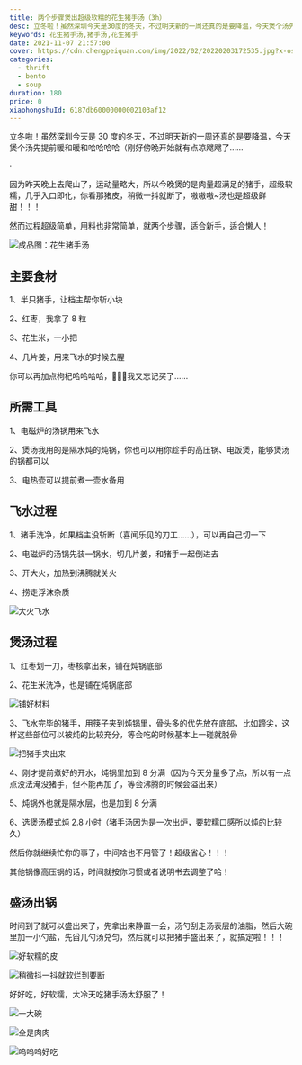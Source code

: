 ```yaml
---
title: 两个步骤煲出超级软糯的花生猪手汤（3h）
desc: 立冬啦！虽然深圳今天是30度的冬天，不过明天新的一周还真的是要降温，今天煲个汤先提前暖和暖和哈哈哈哈（刚好傍晚开始就有点凉飕飕了…因为昨天晚上去爬山了，运动量略大，所以今晚煲的是肉量超满足的猪手，超级软糯，几乎入口即化，你看那猪皮，稍微一抖就断了，嗷嗷嗷~汤也是超级鲜甜！！！
keywords: 花生猪手汤,猪手汤,花生猪手
date: 2021-11-07 21:57:00
cover: https://cdn.chengpeiquan.com/img/2022/02/20220203172535.jpg?x-oss-process=image/interlace,1
categories:
  - thrift
  - bento
  - soup
duration: 180
price: 0
xiaohongshuId: 6187db60000000002103af12
---
```


立冬啦！虽然深圳今天是 30 度的冬天，不过明天新的一周还真的是要降温，今天煲个汤先提前暖和暖和哈哈哈哈（刚好傍晚开始就有点凉飕飕了……

·

因为昨天晚上去爬山了，运动量略大，所以今晚煲的是肉量超满足的猪手，超级软糯，几乎入口即化，你看那猪皮，稍微一抖就断了，嗷嗷嗷~汤也是超级鲜甜！！！

然而过程超级简单，用料也非常简单，就两个步骤，适合新手，适合懒人！

![成品图：花生猪手汤](https://cdn.chengpeiquan.com/img/2022/02/20220203172714.jpg?x-oss-process=image/interlace,1)

## 主要食材

1、半只猪手，让档主帮你斩小块

2、红枣，我拿了 8 粒

3、花生米，一小把

4、几片姜，用来飞水的时候去腥

你可以再加点枸杞哈哈哈哈，🤣🤣🤣我又忘记买了……

## 所需工具

1、电磁炉的汤锅用来飞水

2、煲汤我用的是隔水炖的炖锅，你也可以用你趁手的高压锅、电饭煲，能够煲汤的锅都可以

3、电热壶可以提前煮一壶水备用

## 飞水过程

1、猪手洗净，如果档主没斩断（喜闻乐见的刀工……），可以再自己切一下

2、电磁炉的汤锅先装一锅水，切几片姜，和猪手一起倒进去

3、开大火，加热到沸腾就关火

4、捞走浮沫杂质

![大火飞水](https://cdn.chengpeiquan.com/img/2022/02/20220203172711.jpg?x-oss-process=image/interlace,1)

## 煲汤过程

1、红枣划一刀，枣核拿出来，铺在炖锅底部

2、花生米洗净，也是铺在炖锅底部

![铺好材料](https://cdn.chengpeiquan.com/img/2022/02/20220203172712.jpg?x-oss-process=image/interlace,1)

3、飞水完毕的猪手，用筷子夹到炖锅里，骨头多的优先放在底部，比如蹄尖，这样这些部位可以被炖的比较充分，等会吃的时候基本上一碰就脱骨

![把猪手夹出来](https://cdn.chengpeiquan.com/img/2022/02/20220203172713.jpg?x-oss-process=image/interlace,1)

4、刚才提前煮好的开水，炖锅里加到 8 分满（因为今天分量多了点，所以有一点点没法淹没猪手，但不能再加了，等会沸腾的时候会溢出来）

5、炖锅外也就是隔水层，也是加到 8 分满

6、选煲汤模式炖 2.8 小时（猪手汤因为是一次出炉，要软糯口感所以炖的比较久）

然后你就继续忙你的事了，中间啥也不用管了！超级省心！！！

其他锅像高压锅的话，时间就按你习惯或者说明书去调整了哈！

## 盛汤出锅

时间到了就可以盛出来了，先拿出来静置一会，汤勺刮走汤表层的油脂，然后大碗里加一小勺盐，先舀几勺汤兑匀，然后就可以把猪手盛出来了，就搞定啦！！！

![好软糯的皮](https://cdn.chengpeiquan.com/img/2022/02/20220203172718.jpg?x-oss-process=image/interlace,1)

![稍微抖一抖就软烂到要断](https://cdn.chengpeiquan.com/img/2022/02/20220203172719.jpg?x-oss-process=image/interlace,1)

好好吃，好软糯，大冷天吃猪手汤太舒服了！

![一大碗](https://cdn.chengpeiquan.com/img/2022/02/20220203172715.jpg?x-oss-process=image/interlace,1)

![全是肉肉](https://cdn.chengpeiquan.com/img/2022/02/20220203172717.jpg?x-oss-process=image/interlace,1)

![呜呜呜好吃](https://cdn.chengpeiquan.com/img/2022/02/20220203172716.jpg?x-oss-process=image/interlace,1)
